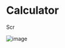 # Calculator
Scr


![image](https://github.com/Co-D-E-R/Calculator/assets/91455657/7fe381aa-5022-422c-ba1d-1d3384fb673b)
